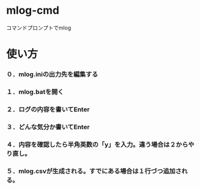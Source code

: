 # mlog-cmd
コマンドプロンプトでmlog

# 使い方
### ０．mlog.iniの出力先を編集する
### １．mlog.batを開く
### ２．ログの内容を書いてEnter
### ３．どんな気分か書いてEnter
### ４．内容を確認したら半角英数の「y」を入力。違う場合は２からやり直し。
### ５．mlog.csvが生成される。すでにある場合は１行づつ追加される。
